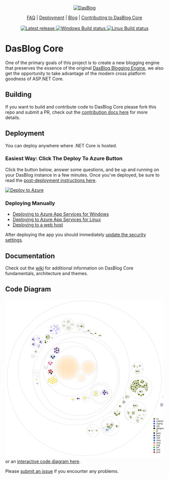 <p align="center">
  <a href="https://github.com/poppastring/dasblog-core">
    <img src="https://github.com/poppastring/dasblog-core/blob/main/images/dasblog.jpg" alt="DasBlog" />
  </a>
</p>
<p align="center">
	<a href="https://github.com/poppastring/dasblog-core/blob/main/FAQ.md">FAQ</a> |
	<a href="https://github.com/poppastring/dasblog-core/wiki/1.-Deployment">Deployment</a> |
	<a href="https://www.poppastring.com/blog/category/dasblog-core">Blog</a> |
	<a href="https://github.com/poppastring/dasblog-core/blob/main/CONTRIBUTING.md">Contributing to DasBlog Core</a>
	<br /><br />
	<a href="https://github.com/poppastring/dasblog-core/releases/">
		<img src="https://img.shields.io/github/v/release/poppastring/dasblog-core.svg" alt="Latest release" />
	</a>
	<a href="https://poppastring.visualstudio.com/dasblog-core/_build/latest?definitionId=2&branchName=main">
		<img src="https://poppastring.visualstudio.com/dasblog-core/_apis/build/status/poppastring.dasblog-core?branchName=master&jobName=Job&configuration=Job%20windows" alt="Windows Build status" />
	</a>
	<a href="https://poppastring.visualstudio.com/dasblog-core/_build/latest?definitionId=2&branchName=main">
		<img src="https://poppastring.visualstudio.com/dasblog-core/_apis/build/status/poppastring.dasblog-core?branchName=master&jobName=Job&configuration=Job%20linux" alt="Linux Build status" />
	</a>
</p>

# DasBlog Core
One of the primary goals of this project is to create a new blogging engine that preserves the essence of the original [DasBlog Blogging Engine](https://msdn.microsoft.com/en-us/library/aa480016.aspx), we also get the opportunity to take advantage of the modern cross platform goodness of ASP.NET Core.

## Building 
If you want to build and contribute code to DasBlog Core please fork this repo and submit a PR, check out the [contribution docs here](https://github.com/poppastring/dasblog-core/blob/main/CONTRIBUTING.md#developers) for more details.

## Deployment

You can deploy anywhere where .NET Core is hosted.

### Easiest Way: Click The Deploy To Azure Button

Click the button below, answer some questions, and be up and running on your DasBlog instance in a few minutes. Once you've deployed, be sure to read the [post-deployment instructions here](#).

[![Deploy to Azure](https://aka.ms/deploytoazurebutton)](https://portal.azure.com/#create/Microsoft.Template/uri/https%3A%2F%2Fraw.githubusercontent.com%2Frumdood%2Fdasblog-core%2Fissue-492-deploytoazurebutton%2Fdeploy%2Fazuredeploy.json)

### Deploying Manually
* [Deploying to Azure App Services for Windows](https://github.com/poppastring/dasblog-core/wiki/1.-Deployment#deploy-to-azure-app-services-for-windows)
* [Deploying to Azure App Services for Linux](https://github.com/poppastring/dasblog-core/wiki/1.-Deployment#deploy-to-azure-app-services-for-linux)
* [Deploying to a web host](https://github.com/poppastring/dasblog-core/wiki/1.-Deployment#deploy-to-your-own-web-host)

After deploying the app you should immediately [update  the security settings](https://github.com/poppastring/dasblog-core/wiki/2.-Configure-your-blog).   

## Documentation
Check out the [wiki](https://github.com/poppastring/dasblog-core/wiki) for additional information on DasBlog Core fundamentals, architecture and themes.

## Code Diagram
![Visualization of the codebase](./diagram.svg) or an [interactive code diagram here](https://octo-repo-visualization.vercel.app/?repo=poppastring%2Fdasblog-core).

Please [submit an issue](https://github.com/poppastring/dasblog-core/issues) if you encounter any problems.
